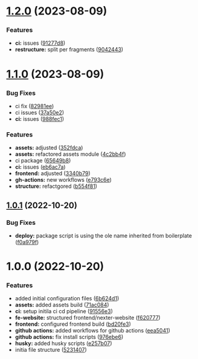 # [1.2.0](https://github.com/paulAlexSerban/prj--nexter-luxury-real-estate--landing-page/compare/v1.1.0...v1.2.0) (2023-08-09)


### Features

* **ci:** issues ([91277d8](https://github.com/paulAlexSerban/prj--nexter-luxury-real-estate--landing-page/commit/91277d89515a171c4792a6a0c9903639cd8df34f))
* **restructure:** split per fragments ([9042443](https://github.com/paulAlexSerban/prj--nexter-luxury-real-estate--landing-page/commit/904244342925dfc467113fe5a02c87ee88ad286a))

# [1.1.0](https://github.com/paulAlexSerban/prj--nexter-luxury-real-estate--landing-page/compare/v1.0.1...v1.1.0) (2023-08-09)


### Bug Fixes

* ci fix ([82981ee](https://github.com/paulAlexSerban/prj--nexter-luxury-real-estate--landing-page/commit/82981ee653f70c2ed3632388c411b526a5a9c9f6))
* ci issues ([37a50e2](https://github.com/paulAlexSerban/prj--nexter-luxury-real-estate--landing-page/commit/37a50e220b7247420959da22d78342638b23e52c))
* **ci:** issues ([988fec1](https://github.com/paulAlexSerban/prj--nexter-luxury-real-estate--landing-page/commit/988fec1dc525982f7849d9e8430be54b0730bccb))


### Features

* **assets:** adjusted ([352fdca](https://github.com/paulAlexSerban/prj--nexter-luxury-real-estate--landing-page/commit/352fdca6dac5c92856f8a09eb232379189b4f53d))
* **assets:** refactored assets module ([4c2bb4f](https://github.com/paulAlexSerban/prj--nexter-luxury-real-estate--landing-page/commit/4c2bb4f076923ba807ef28b15c1a93310da30fcd))
* ci package ([65649b8](https://github.com/paulAlexSerban/prj--nexter-luxury-real-estate--landing-page/commit/65649b8efd5b87906b8ce28e4e8255bb2d15221c))
* **ci:** issues ([eb6ac7a](https://github.com/paulAlexSerban/prj--nexter-luxury-real-estate--landing-page/commit/eb6ac7a112fbadc70a29698124d8671e85b637cb))
* **frontend:** adjusted ([3340b79](https://github.com/paulAlexSerban/prj--nexter-luxury-real-estate--landing-page/commit/3340b79762dd74a56b05b9082db54c27a2a4918e))
* **gh-actions:** new workflows ([e793c6e](https://github.com/paulAlexSerban/prj--nexter-luxury-real-estate--landing-page/commit/e793c6e4e5d1f170cd838f6c71836775dc7f691a))
* **structure:** refactgored ([b554f81](https://github.com/paulAlexSerban/prj--nexter-luxury-real-estate--landing-page/commit/b554f81ba0241707a42230713d98e1fda08325aa))

## [1.0.1](https://github.com/paulAlexSerban/prj--nexter-luxury-real-estate--landing-page/compare/v1.0.0...v1.0.1) (2022-10-20)


### Bug Fixes

* **deploy:** package script is using the ole name inherited from boilerplate ([f0a979f](https://github.com/paulAlexSerban/prj--nexter-luxury-real-estate--landing-page/commit/f0a979fb7d62f8303834689982c523c6355ff7c6))

# 1.0.0 (2022-10-20)


### Features

* added initial configuration files ([6b624d1](https://github.com/paulAlexSerban/prj--nexter-luxury-real-estate--landing-page/commit/6b624d15c8ffb29af8bd902727f37369b7f54b31))
* **assets:** added assets build ([71ac084](https://github.com/paulAlexSerban/prj--nexter-luxury-real-estate--landing-page/commit/71ac08498a578bc1bd62805fc77a4e08e6de2f79))
* **ci:** setup initila ci cd pipeline ([91556e3](https://github.com/paulAlexSerban/prj--nexter-luxury-real-estate--landing-page/commit/91556e3a2fca7b371428deeb724e4dd3bd149cdb))
* **fe-website:** structured frontend/nexter-website ([f620777](https://github.com/paulAlexSerban/prj--nexter-luxury-real-estate--landing-page/commit/f62077766571f1ff6760ef07117153df51d84c67))
* **frontend:** configured frontend build ([bd20fe3](https://github.com/paulAlexSerban/prj--nexter-luxury-real-estate--landing-page/commit/bd20fe37d2b420318f4d67035ded83bb528c879b))
* **github actions:** added workflows for github actions ([eea5041](https://github.com/paulAlexSerban/prj--nexter-luxury-real-estate--landing-page/commit/eea504185204f714266c3c92f70964e2afcb959f))
* **github actions:** fix install scripts ([976ebe6](https://github.com/paulAlexSerban/prj--nexter-luxury-real-estate--landing-page/commit/976ebe6cf694a4f2fe4ade57fd4e4a809426af2c))
* **husky:** added husky scripts ([e257b07](https://github.com/paulAlexSerban/prj--nexter-luxury-real-estate--landing-page/commit/e257b07ce1945f15c54a91be62efd48127221590))
* initia file structure ([5231407](https://github.com/paulAlexSerban/prj--nexter-luxury-real-estate--landing-page/commit/5231407b8071cac1503bf531b4bc496ee31e0ecf))
